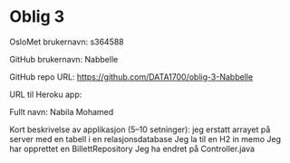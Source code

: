 # Oblig 3

OsloMet brukernavn: s364588

GitHub brukernavn: Nabbelle

GitHub repo URL: https://github.com/DATA1700/oblig-3-Nabbelle

URL til Heroku app:

Fullt navn: Nabila Mohamed

Kort beskrivelse av applikasjon (5–10 setninger):
jeg erstatt arrayet på server med en tabell i en relasjonsdatabase
Jeg la til en H2 in memo
Jeg har opprettet en BillettRepository 
Jeg ha endret på Controller.java

